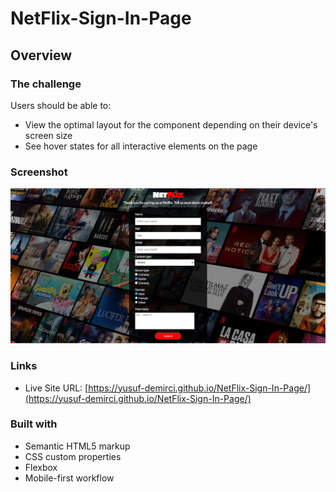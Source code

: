 # NetFlix-Sign-In-Page

## Overview

### The challenge

Users should be able to:

- View the optimal layout for the component depending on their device's screen size
- See hover states for all interactive elements on the page

### Screenshot

![./screenshot.png](./images/screenshot.png)

### Links

- Live Site URL: [https://yusuf-demirci.github.io/NetFlix-Sign-In-Page/](https://yusuf-demirci.github.io/NetFlix-Sign-In-Page/)

### Built with

- Semantic HTML5 markup
- CSS custom properties
- Flexbox
- Mobile-first workflow
